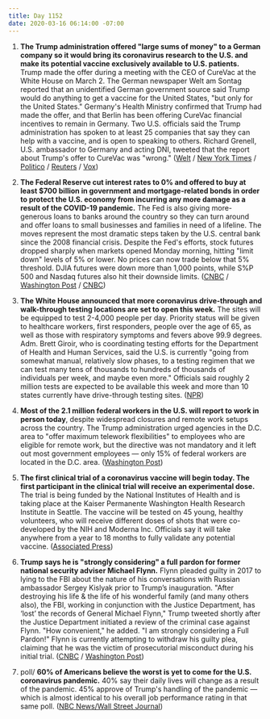 ```yaml
---
title: Day 1152
date: 2020-03-16 06:14:00 -07:00
---
```


1. **The Trump administration offered "large sums of money" to a German company so it would bring its coronavirus research to the U.S. and make its potential vaccine exclusively available to U.S. patients.** Trump made the offer during a meeting with the CEO of CureVac at the White House on March 2. The German newspaper Welt am Sontag reported that an unidentified German government source said Trump would do anything to get a vaccine for the United States, "but only for the United States." Germany's Health Ministry confirmed that Trump had made the offer, and that Berlin has been offering CureVac financial incentives to remain in Germany. Two U.S. officials said the Trump administration has spoken to at least 25 companies that say they can help with a vaccine, and is open to speaking to others. Richard Grenell, U.S. ambassador to Germany and acting DNI, tweeted that the report about Trump's offer to CureVac was "wrong." ([Welt](https://www.welt.de/wirtschaft/plus206563595/Trump-will-deutsche-Impfstoff-Firma-CureVac-Traumatische-Erfahrung.html) / [New York Times](https://www.nytimes.com/2020/03/15/world/europe/cornonavirus-vaccine-us-germany.html) / [Politico](https://www.politico.eu/article/germany-confirms-that-donald-trump-tried-to-buy-firm-working-on-coronavirus-vaccine/amp/) / [Reuters](https://www.reuters.com/article/us-health-coronavirus-germany-usa-idUSKBN2120IV) / [Vox](https://www.vox.com/policy-and-politics/2020/3/15/21180688/coronavirus-vaccine-germany-white-house-trump))

2. **The Federal Reserve cut interest rates to 0% and offered to buy at least $700 billion in government and mortgage-related bonds in order to protect the U.S. economy from incurring any more damage as a result of the COVID-19 pandemic.** The Fed is also giving more-generous loans to banks around the country so they can turn around and offer loans to small businesses and families in need of a lifeline. The moves represent the most dramatic steps taken by the U.S. central bank since the 2008 financial crisis. Despite the Fed's efforts, stock futures dropped sharply when markets opened Monday morning, hitting "limit down" levels of 5% or lower. No prices can now trade below that 5% threshold. DJIA futures were down more than 1,000 points, while S%P 500 and Nasdaq futures also hit their downside limits. ([CNBC](https://www.cnbc.com/2020/03/15/traders-await-futures-open-after-fed-cuts-rates-launches-easing-program.html) / [Washington Post](https://www.washingtonpost.com/business/2020/03/15/federal-reserve-slashes-interest-rates-zero-part-wide-ranging-emergency-intervention/) / [CNBC](https://www.cnbc.com/2020/03/15/federal-reserve-cuts-rates-to-zero-and-launches-massive-700-billion-quantitative-easing-program.html))

3. **The White House announced that more coronavirus drive-through and walk-through testing locations are set to open this week.** The sites will be equipped to test 2-4,000 people per day. Priority status will be given to healthcare workers, first responders, people over the age of 65, as well as those with respiratory symptoms and fevers above 99.9 degrees. Adm. Brett Giroir, who is coordinating testing efforts for the Department of Health and Human Services, said the U.S. is currently "going from somewhat manual, relatively slow phases, to a testing regimen that we can test many tens of thousands to hundreds of thousands of individuals per week, and maybe even more." Officials said roughly 2 million tests are expected to be available this week and more than 10 states currently have drive-through testing sites. ([NPR](https://www.npr.org/2020/03/15/816117889/white-house-to-give-update-on-how-to-get-tested-for-coronavirus))

4. **Most of the 2.1 million federal workers in the U.S. will report to work in person today**, despite widespread closures and remote work setups across the country. The Trump administration urged agencies in the D.C. area to "offer maximum telework flexibilities" to employees who are eligible for remote work, but the directive was not mandatory and it left out most government employees — only 15% of federal workers are located in the D.C. area. ([Washington Post](https://www.washingtonpost.com/politics/most-federal-workers-will-report-to-the-office-monday--as-the-rest-of-the-country-isolates-itself/2020/03/15/d7915324-66cc-11ea-abef-020f086a3fab_story.html))

5. **The first clinical trial of a coronavirus vaccine will begin today. The first participant in the clinical trial will receive an experimental dose.** The trial is being funded by the National Institutes of Health and is taking place at the Kaiser Permanente Washington Health Research Institute in Seattle. The vaccine will be tested on 45 young, healthy volunteers, who will receive different doses of shots that were co-developed by the NIH and Moderna Inc. Officials say it will take anywhere from a year to 18 months to fully validate any potential vaccine. ([Associated Press](https://apnews.com/8089a3d0ec8f9fde971bddd7b3aa2ba1))

6. **Trump says he is "strongly considering" a full pardon for former national security adviser Michael Flynn.** Flynn pleaded guilty in 2017 to lying to the FBI about the nature of his conversations with Russian ambassador Sergey Kislyak prior to Trump’s inauguration. "After destroying his life & the life of his wonderful family (and many others also), the FBI, working in conjunction with the Justice Department, has ‘lost’ the records of General Michael Flynn," Trump tweeted shortly after the Justice Department initiated a review of the criminal case against Flynn. "How convenient," he added. "I am strongly considering a Full Pardon!" Flynn is currently attempting to withdraw his guilty plea, claiming that he was the victim of prosecutorial misconduct during his initial trial. ([CNBC](https://www.cnbc.com/2020/03/15/trump-considering-full-pardon-of-former-national-security-advisor-michael-flynn.html) / [Washington Post](https://www.washingtonpost.com/politics/trump-says-hes-strongly-considering-pardoning-michael-flynn/2020/03/15/9137ddfe-66e4-11ea-9923-57073adce27c_story.html))

7. poll/ **60% of Americans believe the worst is yet to come for the U.S. coronavirus pandemic.** 40% say their daily lives will change as a result of the pandemic. 45% approve of Trump's handling of the pandemic — which is almost identical to his overall job performance rating in that same poll. ([NBC News/Wall Street Journal](https://www.nbcnews.com/politics/meet-the-press/sixty-percent-believe-worst-yet-come-u-s-coronavirus-pandemic-n1159106))